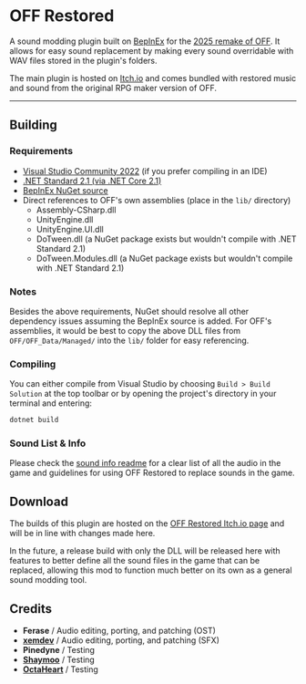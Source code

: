 # OFF Restored

A sound modding plugin built on [BepInEx](https://github.com/BepInEx/BepInEx) for the [2025 remake of OFF](https://store.steampowered.com/app/3339880/OFF/). It allows for easy sound replacement by making every sound overridable with WAV files stored in the plugin's folders.

The main plugin is hosted on [Itch.io](https://ferase.itch.io/off-ost-restored) and comes bundled with restored music and sound from the original RPG maker version of OFF.

-------------------------------------

## Building

### Requirements

- [Visual Studio Community 2022](https://visualstudio.microsoft.com/vs/) (if you prefer compiling in an IDE)
- [.NET Standard 2.1 (via .NET Core 2.1)](https://dotnet.microsoft.com/en-us/download/dotnet/2.1)
- [BepInEx NuGet source](https://nuget.bepinex.dev/)
- Direct references to OFF's own assemblies (place in the `lib/` directory)
  - Assembly-CSharp.dll
  - UnityEngine.dll
  - UnityEngine.UI.dll
  - DoTween.dll (a NuGet package exists but wouldn't compile with .NET Standard 2.1)
  - DoTween.Modules.dll (a NuGet package exists but wouldn't compile with .NET Standard 2.1)

### Notes

Besides the above requirements, NuGet should resolve all other dependency issues assuming the BepInEx source is added. For OFF's assemblies, it would be best to copy the above DLL files from `OFF/OFF_Data/Managed/` into the `lib/` folder for easy referencing.

### Compiling

You can either compile from Visual Studio by choosing `Build > Build Solution` at the top toolbar or by opening the project's directory in your terminal and entering:

```cmd
dotnet build
```

### Sound List & Info

Please check the [sound info readme](https://github.com/Ferase/OFFRestored/blob/main/README_SoundInfo.md) for a clear list of all the audio in the game and guidelines for using OFF Restored to replace sounds in the game.

## Download

The builds of this plugin are hosted on the [OFF Restored Itch.io page](https://ferase.itch.io/off-ost-restored) and will be in line with changes made here.

In the future, a release build with only the DLL will be released here with features to better define all the sound files in the game that can be replaced, allowing this mod to function much better on its own as a general sound modding tool.

## Credits

- **Ferase** / Audio editing, porting, and patching (OST)
- **[xemdev](https://xemdev.itch.io/)** / Audio editing, porting, and patching (SFX)
- **Pinedyne** / Testing
- **[Shaymoo](https://shaymoo.net/)** / Testing
- **[OctaHeart](https://octaheart.tumblr.com/)** / Testing
